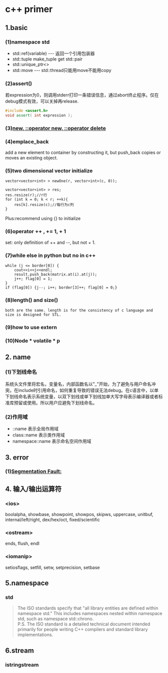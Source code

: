 # c++ primer

## 1.basic

### (1)namespace std

+ std::ref(variable) --- 返回一个引用包装器
+ std::tuple make_tuple get std::pair
+ std::unique_ptr<>
+ std::move --- std::thread只能用move不能用copy

### (2)assert()

若expression为0，则调用stderr打印一条错误信息，通过abort终止程序。仅在debug模式有效，可以关掉再release.

```c++
#include <assert.h>
void assert( int expression );
```

### (3)[new, ::operator new, ::operator delete](https://www.cnblogs.com/luxiaoxun/archive/2012/08/10/2631812.html)

### (4)emplace_back

add a new element to container by constructing it, but push_back copies or moves an existing object.

### (5)two dimensional vector initialize

    vector<vector<int> > newOne(r, vector<int>(c, 0));

    vector<vector<int> > res;
    res.resize(r);//r行
    for (int k = 0; k < r; ++k){
        res[k].resize(c);//每行为c列
    }

Plus:recommend using {} to initialize

### (6)operator ++ , += 1, + 1

set: only definition of ++ and --, but not + 1.

### (7)while else in python but no in c++

    while (j <= border[0]) {
        cout<<i<<j<<endl;
        result.push_back(matrix.at(i).at(j));
        j++; flag[0] = 1;
    }
    if (flag[0]) {j--; i++; border[3]++; flag[0] = 0;}

### (8)length() and size()

    both are the same. length is for the consistency of c language and size is designed for STL.

### (9)how to use extern

### (10)Node \* volatile \* p

## 2. name

### (1)下划线命名

系统头文件里将宏名，变量名，内部函数名以"_"开始，为了避免与用户命名冲突。在include时引用命名，如何重复导致的错误无法debug。在c语言中，以单下划线命名表示系统变量，以双下划线或单下划线加单大写字母表示编译器或者标准库预留或使用。所以用户应避免下划线命名。

### (2)作用域

+ ::name 表示全局作用域
+ class::name 表示类作用域
+ namespace::name 表示命名空间作用域

## 3. error

### (1)[Segmentation Fault: ](http://silencewt.github.io/2015/05/11/Segmentation-Fault%E9%94%99%E8%AF%AF%E5%8E%9F%E5%9B%A0%E6%80%BB%E7%BB%93/)

## 4. 输入/输出运算符

### \<ios\>

boolalpha, showbase, showpoint, showpos, skipws, uppercase, unitbuf, internal/left/right, dex/hex/oct, fixed/scientific

### \<ostream\>

ends, flush, endl

### \<iomanip\>

setiosflags, setfill, setw, setprecision, setbase

## 5.namespace

### std

> The ISO standards specify that "all library entities are defined within namespace std." This includes namespaces nested within namespace std, such as namespace std::chrono.  
> P.S. The ISO standard is a detailed technical document intended primarily for people writing C++ compilers and standard library implementations.

## 6.stream

### istringstream


